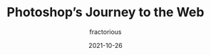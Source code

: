 ---
author: fractorious
date: 2021-10-26
permalink: false
publisher: chromiumdev
tags:
  - tooling
  - webassembly
target_url: https://web.dev/ps-on-the-web/
title: Photoshop’s Journey to the Web
---